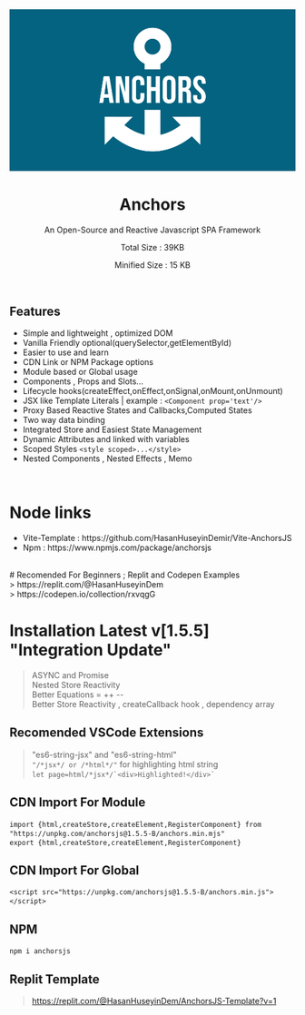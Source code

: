 <div>

<div align="center">
<img width="600px" src="https://github.com/HasanHuseyinDemir/Anchors-Framework/blob/master/Images/new/logo-color.png">
<h1 align="center">Anchors</h1>
<p align="center">An Open-Source and Reactive Javascript SPA Framework</p>
<p align="center">Total Size : 39KB</p>
<p align="center">Minified Size : 15 KB</p>
</div>
<br>

## Features

- Simple and lightweight , optimized DOM
- Vanilla Friendly optional(querySelector,getElementById)
- Easier to use and learn
- CDN Link or NPM Package options
- Module based or Global usage
- Components , Props and Slots...
- Lifecycle hooks(createEffect,onEffect,onSignal,onMount,onUnmount)
- JSX like Template Literals | example : `<Component prop='text'/>`
- Proxy Based Reactive States and Callbacks,Computed States
- Two way data binding
- Integrated Store and Easiest State Management
- Dynamic Attributes and linked with variables
- Scoped Styles `<style scoped>...</style>`
- Nested Components , Nested Effects , Memo
<br>

# Node links
<ul>
<li>Vite-Template : https://github.com/HasanHuseyinDemir/Vite-AnchorsJS</li>
<li> Npm : https://www.npmjs.com/package/anchorsjs</li>
</ul>
<br>
# Recomended For Beginners ; Replit and Codepen Examples<br>
> https://replit.com/@HasanHuseyinDem <br>
> https://codepen.io/collection/rxvqgG

# Installation Latest v[1.5.5] "Integration Update"
> ASYNC and Promise <br>
> Nested Store Reactivity <br>
> Better Equations = ++ --<br>
> Better Store Reactivity , createCallback hook , dependency array <br>


## Recomended VSCode Extensions
> "es6-string-jsx" and "es6-string-html"<br>
```"/*jsx*/ or /*html*/"``` for highlighting html string<br>
``` let page=html/*jsx*/`<div>Highlighted!</div>` ```

## CDN Import For Module
```
import {html,createStore,createElement,RegisterComponent} from "https://unpkg.com/anchorsjs@1.5.5-B/anchors.min.mjs"
export {html,createStore,createElement,RegisterComponent}
```

## CDN Import For Global 
```
<script src="https://unpkg.com/anchorsjs@1.5.5-B/anchors.min.js"></script>
```

## NPM
```
npm i anchorsjs
```


## Replit Template
> https://replit.com/@HasanHuseyinDem/AnchorsJS-Template?v=1
